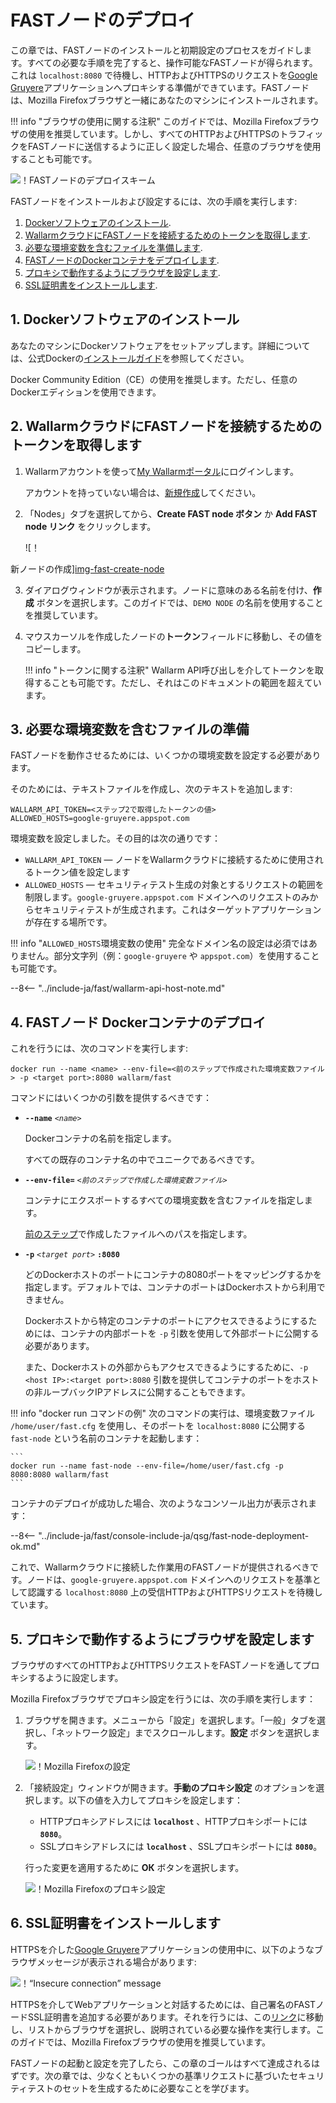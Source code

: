 [img-qsg-deployment-scheme]:    ../../images/fast/qsg/en/deployment/5-qsg-fast-inst-scheme.png
[img-fast-create-node]:         ../../images/fast/qsg/common/deployment/6-qsg-fast-inst-create-node.png   
[img-firefox-options]:          ../../images/fast/qsg/common/deployment/9-qsg-fast-inst-ff-options-window.png
[img-firefox-proxy-options]:    ../../images/fast/qsg/common/deployment/10-qsg-fast-inst-ff-proxy-options.png
[img-insecure-connection]:      ../../images/fast/qsg/common/deployment/11-qsg-fast-inst-untrusted-cert.png

[link-https-google-gruyere]:    https://google-gruyere.appspot.com
[link-docker-docs]:             https://docs.docker.com/
[link-wl-fast-trial]:           https://fast.wallarm.com/signup
[link-wl-console]:              https://us1.my.wallarm.com
[link-ssl-installation]:        ../ssl/intro.md

[wl-cloud-list]:    ../cloud-list.md
      
[anchor1]:  #1-docker-ソフトウェアのインストール
[anchor2]:  #2-wallarm-クラウドに-fast-ノードを接続するためのトークンの取得
[anchor3]:  #3-必要な環境変数を含むファイルの準備
[anchor4]:  #4-fast-ノード-docker-コンテナのデプロイ
[anchor5]:  #5-プロキシを利用するブラウザの設定
[anchor6]:  #6-ssl-証明書のインストール

    
# FASTノードのデプロイ

この章では、FASTノードのインストールと初期設定のプロセスをガイドします。すべての必要な手順を完了すると、操作可能なFASTノードが得られます。これは `localhost:8080` で待機し、HTTPおよびHTTPSのリクエストを[Google Gruyere][link-https-google-gruyere]アプリケーションへプロキシする準備ができています。FASTノードは、Mozilla Firefoxブラウザと一緒にあなたのマシンにインストールされます。
    
!!! info "ブラウザの使用に関する注釈"
    このガイドでは、Mozilla Firefoxブラウザの使用を推奨しています。しかし、すべてのHTTPおよびHTTPSのトラフィックをFASTノードに送信するように正しく設定した場合、任意のブラウザを使用することも可能です。

![！FASTノードのデプロイスキーム][img-qsg-deployment-scheme]    
        
FASTノードをインストールおよび設定するには、次の手順を実行します:

1.  [Dockerソフトウェアのインストール][anchor1].
2.  [WallarmクラウドにFASTノードを接続するためのトークンを取得します][anchor2].
3.  [必要な環境変数を含むファイルを準備します][anchor3].
4.  [FASTノードのDockerコンテナをデプロイします][anchor4].
5.  [プロキシで動作するようにブラウザを設定します][anchor5].
6.  [SSL証明書をインストールします][anchor6].
            
##  1.  Dockerソフトウェアのインストール 

あなたのマシンにDockerソフトウェアをセットアップします。詳細については、公式Dockerの[インストールガイド][link-docker-docs]を参照してください。

Docker Community Edition（CE）の使用を推奨します。ただし、任意のDockerエディションを使用できます。
    
    
##  2.  WallarmクラウドにFASTノードを接続するためのトークンを取得します

1.  Wallarmアカウントを使って[My Wallarmポータル][link-wl-console]にログインします。

    アカウントを持っていない場合は、[新規作成][link-wl-fast-trial]してください。

2.  「Nodes」タブを選択してから、**Create FAST node ボタン** か **Add FAST node リンク** をクリックします。

    ![！

新ノードの作成][img-fast-create-node]

3.  ダイアログウィンドウが表示されます。ノードに意味のある名前を付け、**作成** ボタンを選択します。このガイドでは、`DEMO NODE` の名前を使用することを推奨しています。

4.  マウスカーソルを作成したノードの**トークン**フィールドに移動し、その値をコピーします。

    !!! info "トークンに関する注釈"
        Wallarm API呼び出しを介してトークンを取得することも可能です。ただし、それはこのドキュメントの範囲を超えています。

##  3.  必要な環境変数を含むファイルの準備 

FASTノードを動作させるためには、いくつかの環境変数を設定する必要があります。

そのためには、テキストファイルを作成し、次のテキストを追加します:

```
WALLARM_API_TOKEN=<ステップ2で取得したトークンの値>
ALLOWED_HOSTS=google-gruyere.appspot.com
```

環境変数を設定しました。その目的は次の通りです：
* `WALLARM_API_TOKEN` — ノードをWallarmクラウドに接続するために使用されるトークン値を設定します
* `ALLOWED_HOSTS` — セキュリティテスト生成の対象とするリクエストの範囲を制限します。`google-gruyere.appspot.com` ドメインへのリクエストのみからセキュリティテストが生成されます。これはターゲットアプリケーションが存在する場所です。

!!! info "`ALLOWED_HOSTS`環境変数の使用"
完全なドメイン名の設定は必須ではありません。部分文字列（例：`google-gruyere` や `appspot.com`）を使用することも可能です。

--8<-- "../include-ja/fast/wallarm-api-host-note.md"
   
##  4.  FASTノード Dockerコンテナのデプロイ

これを行うには、次のコマンドを実行します:

```
docker run --name <name> --env-file=<前のステップで作成された環境変数ファイル> -p <target port>:8080 wallarm/fast
```

コマンドにはいくつかの引数を提供するべきです：
    
* **`--name`** *`<name>`*
        
    Dockerコンテナの名前を指定します。
    
    すべての既存のコンテナ名の中でユニークであるべきです。

* **`--env-file=`** *`<前のステップで作成した環境変数ファイル>`*
    
    コンテナにエクスポートするすべての環境変数を含むファイルを指定します。
    
    [前のステップ][anchor3]で作成したファイルへのパスを指定します。

* **`-p`** *`<target port>`* **`:8080`**
    
    どのDockerホストのポートにコンテナの8080ポートをマッピングするかを指定します。デフォルトでは、コンテナのポートはDockerホストから利用できません。 
    
    Dockerホストから特定のコンテナのポートにアクセスできるようにするためには、コンテナの内部ポートを `-p` 引数を使用して外部ポートに公開する必要があります。

    また、Dockerホストの外部からもアクセスできるようにするために、`-p <host IP>:<target port>:8080` 引数を提供してコンテナのポートをホストの非ループバックIPアドレスに公開することもできます。 

!!! info "docker run コマンドの例"
    次のコマンドの実行は、環境変数ファイル `/home/user/fast.cfg` を使用し、そのポートを `localhost:8080` に公開する `fast-node` という名前のコンテナを起動します：

    ```
    docker run --name fast-node --env-file=/home/user/fast.cfg -p 8080:8080 wallarm/fast
    ```

コンテナのデプロイが成功した場合、次のようなコンソール出力が表示されます：

--8<-- "../include-ja/fast/console-include-ja/qsg/fast-node-deployment-ok.md"

これで、Wallarmクラウドに接続した作業用のFASTノードが提供されるべきです。ノードは、`google-gruyere.appspot.com` ドメインへのリクエストを基準として認識する `localhost:8080` 上の受信HTTPおよびHTTPSリクエストを待機しています。
    
    
##  5.  プロキシで動作するようにブラウザを設定します

ブラウザのすべてのHTTPおよびHTTPSリクエストをFASTノードを通してプロキシするように設定します。

Mozilla Firefoxブラウザでプロキシ設定を行うには、次の手順を実行します：

1.  ブラウザを開きます。メニューから「設定」を選択します。「一般」タブを選択し、「ネットワーク設定」までスクロールします。**設定** ボタンを選択します。

    ![！Mozilla Firefoxの設定][img-firefox-options]

2.  「接続設定」ウィンドウが開きます。**手動のプロキシ設定** のオプションを選択します。以下の値を入力してプロキシを設定します：

    * HTTPプロキシアドレスには **`localhost`** 、HTTPプロキシポートには **`8080`**。
    * SSLプロキシアドレスには **`localhost`** 、SSLプロキシポートには **`8080`**。

    行った変更を適用するために **ОК** ボタンを選択します。

    ![！Mozilla Firefoxのプロキシ設定][img-firefox-proxy-options]
    
    
##  6.  SSL証明書をインストールします

HTTPSを介した[Google Gruyere][link-https-google-gruyere]アプリケーションの使用中に、以下のようなブラウザメッセージが表示される場合があります:

![！“Insecure connection” message][img-insecure-connection]

HTTPSを介してWebアプリケーションと対話するためには、自己署名のFASTノードSSL証明書を追加する必要があります。それを行うには、この[リンク][link-ssl-installation]に移動し、リストからブラウザを選択し、説明されている必要な操作を実行します。このガイドでは、Mozilla Firefoxブラウザの使用を推奨しています。

FASTノードの起動と設定を完了したら、この章のゴールはすべて達成されるはずです。次の章では、少なくともいくつかの基準リクエストに基づいたセキュリティテストのセットを生成するために必要なことを学びます。